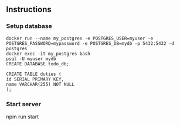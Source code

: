 ## Instructions
### Setup database
```
docker run --name my_postgres -e POSTGRES_USER=myuser -e POSTGRES_PASSWORD=mypassword -e POSTGRES_DB=mydb -p 5432:5432 -d postgres
docker exec -it my_postgres bash
psql -U myuser mydb
CREATE DATABASE todo_db;

CREATE TABLE duties (
id SERIAL PRIMARY KEY,
name VARCHAR(255) NOT NULL
);
```


### Start server
npm run start

